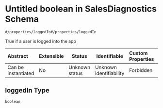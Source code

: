 # Untitled boolean in SalesDiagnostics Schema

```txt
#/properties/loggedIn#/properties/loggedIn
```

True if a user is logged into the app


| Abstract            | Extensible | Status         | Identifiable            | Custom Properties | Additional Properties | Access Restrictions | Defined In                                                                                                    |
| :------------------ | ---------- | -------------- | ----------------------- | :---------------- | --------------------- | ------------------- | ------------------------------------------------------------------------------------------------------------- |
| Can be instantiated | No         | Unknown status | Unknown identifiability | Forbidden         | Allowed               | none                | [sales-diagnostics.json\*](../../schema/proprietary-extensions/sales-diagnostics.json "open original schema") |

## loggedIn Type

`boolean`
